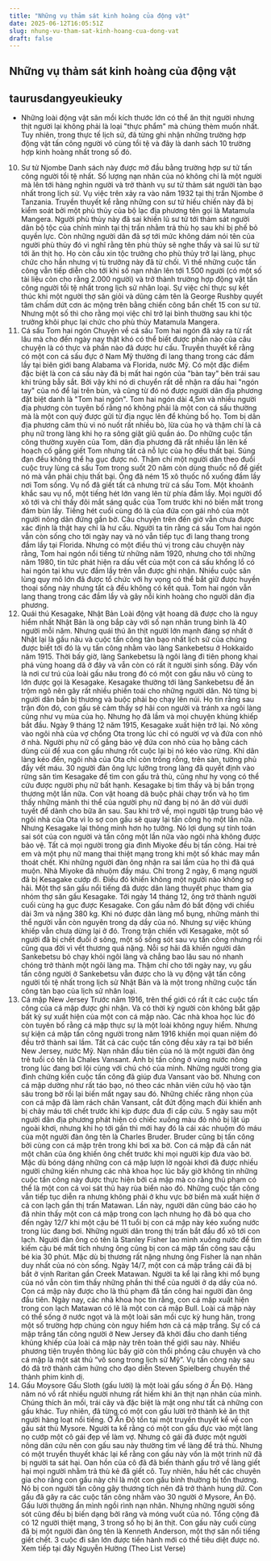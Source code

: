 ```yaml
---
title: "Những vụ thảm sát kinh hoàng của động vật"
date: 2025-06-12T16:05:51Z
slug: nhung-vu-tham-sat-kinh-hoang-cua-dong-vat
draft: false
---
```


## Những vụ thảm sát kinh hoàng của động vật

## taurusdangyeukieuky

- Những loài động vật săn mồi kích thước lớn có thể ăn thịt người nhưng thịt người lại không phải là loại "thực phẩm" mà chúng thèm muốn nhất. Tuy nhiên, trong thực tế lịch sử, đã từng ghi nhận những trường hợp động vật tấn công người vô cùng tồi tệ và đây là danh sách 10 trường hợp kinh hoàng nhất trong số đó.
10. Sư tử Njombe
Danh sách này được mở đầu bằng trường hợp sư tử tấn công người tồi tệ nhất. Số lượng nạn nhân của nó không chỉ là một người mà lên tới hàng nghìn người và trở thành vụ sư tử thảm sát người tàn bạo nhất trong lịch sử.
Vụ việc trên xảy ra vào năm 1932 tại thị trấn Njombe ở Tanzania. Truyền thuyết kể rằng những con sư tử hiếu chiến này đã bị kiểm soát bởi một phù thủy của bộ lạc địa phương tên gọi là Matamula Mangera. Người phù thủy này đã sai khiến lũ sư tử tới thảm sát người dân bộ tộc của chính mình tại thị trấn nhằm trả thù họ sau khi bị phế bỏ quyền lực.
Còn những người dân đã sợ tới mức không dám nói tên của người phù thủy đó vì nghĩ rằng tên phù thủy sẽ nghe thấy và sai lũ sư tử tới ăn thịt họ. Họ còn cầu xin tộc trưởng cho phù thủy trở lại làng, phục chức cho hắn nhưng vị tù trưởng này đã từ chối.
Vì thế những cuộc tấn công vẫn tiếp diễn cho tới khi số nạn nhân lên tới 1.500 người (có một số tài liệu còn cho rằng 2.000 người) và trở thành trường hợp động vật tấn công người tồi tệ nhất trong lịch sử nhân loại.
Sự việc chỉ thực sự kết thúc khi một người thợ săn giỏi và dũng cảm tên là George Rushby quyết tâm chấm dứt cơn ác mộng trên bằng chiến công bắn chết 15 con sư tử. Nhưng một số thì cho rằng mọi việc chỉ trở lại bình thường sau khi tộc trưởng khôi phục lại chức cho phù thủy Matamula Mangera.
9. Cá sấu Tom hai ngón
Chuyện về cá sấu Tom hai ngón đã xảy ra từ rất lâu mà cho đến ngày nay thật khó có thể biết được phần nào của câu chuyện là có thực và phần nào đã được hư cấu.
Truyền thuyết kể rằng có một con cá sấu đực ở Nam Mỹ thường đi lang thang trong các đầm lầy tại biên giới bang Alabama và Florida, nước Mỹ. Có một đặc điểm đặc biệt là con cá sấu này đã bị mất hai ngón của "bàn tay" bên trái sau khi trúng bẫy sắt. Bởi vậy khi nó di chuyển rất dễ nhận ra dấu hai "ngón tay" của nó để lại trên bùn, và cũng từ đó nó được người dân địa phương đặt biệt danh là "Tom hai ngón".
Tom hai ngón dài 4,5m và nhiều người địa phương còn tuyên bố rằng nó không phải là một con cá sấu thường mà là một con quỷ được gửi từ địa ngục lên để khủng bố họ. Tom bị dân địa phương căm thù vì nó nuốt rất nhiều bò, lừa của họ và thậm chí là cả phụ nữ trong làng khi họ ra sông giặt giũ quần áo.
Do những cuộc tấn công thường xuyên của Tom, dân địa phương đã rất nhiều lần lên kế hoạch cố gắng giết Tom nhưng tất cả nỗ lực của họ đều thất bại. Súng đạn đều không thể hạ gục được nó. Thậm chí một người dân theo đuổi cuộc truy lùng cá sấu Tom trong suốt 20 năm còn dùng thuốc nổ để giết nó mà vẫn phải chịu thất bại.
Ông đã ném 15 xô thuốc nổ xuống đầm lầy nơi Tom sống. Vụ nổ đã giết tất cả nhưng trừ cá sấu Tom. Một khoảnh khắc sau vụ nổ, một tiếng hét lớn vang lên từ phía đầm lầy. Mọi người đổ xô tới và chỉ thấy đôi mắt sáng quắc của Tom trước khi nó biến mất trong đám bùn lầy. Tiếng hét cuối cùng đó là của đứa con gái nhỏ của một người nông dân đứng gần bờ.
Câu chuyện trên đến giờ vẫn chưa được xác định là thật hay chỉ là hư cấu. Người ta tin rằng cá sấu Tom hai ngón vẫn còn sống cho tới ngày nay và nó vẫn tiếp tục đi lang thang trong đầm lầy tại Florida. Nhưng có một điều thú vị trong câu chuyện này rằng, Tom hai ngón nổi tiếng từ những năm 1920, nhưng cho tới những năm 1980, tin tức phát hiện ra dấu vết của một con cá sấu khổng lồ có hai ngón tại khu vực đầm lầy trên vẫn được ghi nhận.
Nhiều cuộc săn lùng quy mô lớn đã được tổ chức với hy vọng có thể bắt giữ được huyền thoại sống này nhưng tất cả đều không có kết quả. Tom hai ngón vẫn lang thang trong các đầm lầy và gây nỗi kinh hoàng cho người dân địa phương.
8. Quái thú Kesagake, Nhật Bản
Loài động vật hoang dã được cho là nguy hiểm nhất Nhật Bản là ong bắp cày với số nạn nhân trung bình là 40 người mỗi năm. Nhưng quái thú ăn thịt người lớn mạnh đáng sợ nhất ở Nhật lại là gấu nâu và cuộc tấn công tàn bạo nhất lịch sử của chúng được biết tới đó là vụ tấn công nhằm vào làng Sankebetsu ở Hokkaido năm 1915.
Thời bấy giờ, làng Sankebetsu là ngôi làng đi tiên phong khai phá vùng hoang dã ở đây và vẫn còn có rất ít người sinh sống. Đây vốn là nơi cư trú của loài gấu nâu trong đó có một con gấu nâu vô cùng to lớn được gọi là Kesagake. Kesagake thường tới làng Sankebetsu để ăn trộm ngô nên gây rất nhiều phiền toái cho những người dân. Nó từng bị người dân bắn bị thương và buộc phải bọ chạy lên núi. Họ tin rằng sau trận đòn đó, con gấu sẽ cảm thấy sợ hãi con người và tránh xa ngôi làng cũng như vụ mùa của họ. Nhưng họ đã lầm và mọi chuyện khủng khiếp bắt đầu.
Ngày 9 tháng 12 năm 1915, Kesagake xuất hiện trở lại. Nó xông vào ngôi nhà của vợ chồng Ota trong lúc chỉ có người vợ và đứa con nhỏ ở nhà. Người phụ nữ cố gắng bảo vệ đứa con nhỏ của họ bằng cách dùng củi để xua con gấu nhưng rốt cuộc lại bị nó kéo vào rừng.
Khi dân làng kéo đến, ngôi nhà của Ota chỉ còn trống rỗng, trên sàn, tường phủ đầy vết máu. 30 người đàn ông lực lưỡng trong làng đã quyết định vào rừng săn tìm Kesagake để tìm con gấu trả thù, cũng như hy vọng có thể cứu được người phụ nữ bất hạnh. Kesagake bị tìm thấy và bị bắn trọng thương một lần nữa. Con vật hoang dã buộc phải chạy trốn và họ tìm thấy những mảnh thi thể của người phụ nữ đang bị nó ăn dở vùi dưới tuyết để dành cho bữa ăn sau.
Sau khi trở về, mọi người tập trung bảo vệ ngôi nhà của Ota vì lo sợ con gấu sẽ quay lại tấn công họ một lần nữa. Nhưng Kesagake lại thông minh hơn họ tưởng. Nó lợi dụng sự tính toán sai sót của con người và tấn công một lần nữa vào ngôi nhà không được bảo vệ. Tất cả mọi người trong gia đình Miyoke đều bị tấn công. Hai trẻ em và một phụ nữ mang thai thiệt mạng trong khi một số khác may mắn thoát chết. Khi những người đàn ông nhận ra sai lầm của họ thì đã quá muộn. Nhà Miyoke đã nhuộm đầy máu.
Chỉ trong 2 ngày, 6 mạng người đã bị Kesagake cướp đi. Điều đó khiến không một người nào không sợ hãi. Một thợ săn gấu nổi tiếng đã được dân làng thuyết phục tham gia nhóm thợ săn gấu Kesagake. Tới ngày 14 tháng 12, ông trở thành người cuối cùng hạ gục được Kesagake. Con gấu nằm đó bất động với chiều dài 3m và nặng 380 kg. Khi nó được dân làng mổ bụng, những mảnh thi thể người vẫn còn nguyên trong dạ dầy của nó.
Nhưng sự việc khủng khiếp vẫn chưa dừng lại ở đó. Trong trận chiến với Kesagake, một số người đã bị chết đuối ở sông, một số sống sót sau vụ tấn công nhưng rồi cũng qua đời vì vết thương quá nặng. Nỗi sợ hãi đã khiến người dân Sankebetsu bỏ chạy khỏi ngôi làng và chẳng bao lâu sau nó nhanh chóng trở thành một ngôi làng ma. Thậm chí cho tới ngày nay, vụ gấu tấn công người ở Sankebetsu vẫn được cho là vụ động vật tấn công người tồi tệ nhất trong lịch sử Nhật Bản và là một trong những cuộc tấn công tàn bạo của lịch sử nhân loại.
7. Cá mập New Jersey
Trước năm 1916, trên thế giới có rất ít các cuộc tấn công của cá mập được ghi nhận. Và có thời kỳ người còn không bắt gặp bất kỳ sự xuất hiện của một con cá mập nào. Các nhà khoa học lúc đó còn tuyên bố rằng cá mập thực sự là một loài không nguy hiểm. Nhưng sự kiện cá mập tấn công người trong năm 1916 khiến mọi quan niệm đó đều trở thành sai lầm. Tất cả các cuộc tấn công đều xảy ra tại bờ biển New Jersey, nước Mỹ.
Nạn nhân đầu tiên của nó là một người đàn ông trẻ tuổi có tên là Chales Vansant. Anh bị tấn công ở vùng nước nông trong lúc đang bơi lội cùng với chú chó của mình. Những người trong gia đình chứng kiến cuộc tấn công đã giúp đưa Vansant vào bờ.
Nhưng con cá mập dường như rất táo bạo, nó theo các nhân viên cứu hộ vào tận sâu trong bờ rồi lại biến mất ngay sau đó. Những chiếc răng nhọn của con cá mập đã làm rách chân Vansant, cắt đứt động mạch đùi khiến anh bị chảy máu tới chết trước khi kịp được đưa đi cấp cứu.
5 ngày sau một người dân địa phương phát hiện có chiếc xuồng màu đỏ nhỏ bị lật úp ngoài khơi, nhưng khi họ tới gần thì mới hay đó là cái xác nhuộm đỏ máu của một người đàn ông tên là Charles Bruder. Bruder cũng bị tấn công bởi cùng con cá mập trên trong khi bơi xa bờ. Con cá mập đã cắn nát một chân của ông khiến ông chết trước khi mọi người kịp đưa vào bờ.
Mặc dù bóng dáng những con cá mập lượn lờ ngoài khơi đã được nhiều người chứng kiến nhưng các nhà khoa học lúc bấy giờ không tin những cuộc tấn công này được thực hiện bởi cá mập mà co rằng thủ phạm có thể là một con cá voi sát thủ hay rùa biển nào đó.
Những cuộc tấn công vẫn tiếp tục diễn ra nhưng không phải ở khu vực bờ biển mà xuất hiện ở cả con lạch gần thị trấn Matawan. Lần này, người dân cũng báo cáo họ đã nhìn thấy một con cá mập trong con lạch nhưng họ đã bỏ qua cho đến ngày 12/7 khi một cậu bé 11 tuổi bị con cá mập này kéo xuống nước trong lúc đang bơi.
Những người dân trong thị trấn bắt đầu đổ xô tới con lạch. Người đàn ông có tên là Stanley Fisher lao mình xuống nước để tìm kiếm cậu bé mất tích nhưng ông cũng bị con cá mập tấn công sau cậu bé kia 30 phút. Mặc dù bị thương rất nặng nhưng ông Fisher là nạn nhân duy nhất của nó còn sống.
Ngày 14/7, một con cá mập trắng cái đã bị bắt ở vịnh Raritan gần Creek Matawan. Người ta kể lại rằng khi mổ bụng của nó vẫn còn tìm thấy những phần thi thể của người ở dạ dầy của nó. Con cá mập này được cho là thủ phạm đã tấn công hai người đàn ông đầu tiên.
Ngày nay, các nhà khoa học tin rằng, con cá mập xuất hiện trong con lạch Matawan có lẽ là một con cá mập Bull. Loài cá mập này có thể sống ở nước ngọt và là một loài săn mồi cực kỳ hung hãn, trong một số trường hợp chúng còn nguy hiểm hơn cả cá mập trắng.
Sự cố cá mập trắng tấn công người ở New Jersey đã khởi đầu cho danh tiếng khủng khiếp của loài cá mập này trên toàn thế giới sau này. Nhiều phương tiện truyền thông lúc bấy giờ còn thổi phồng câu chuyện và cho cá mập là một sát thủ “vô song trong lịch sử Mỹ”. Vụ tấn công này sau đó đã trở thành cảm hứng cho đạo diễn Steven Spielberg chuyển thể thành phim kinh dị.
6. Gấu Moysore
Gấu Sloth (gấu lười) là một loài gấu sống ở Ấn Độ. Hàng năm nó vồ rất nhiều người nhưng rất hiếm khi ăn thịt nạn nhân của mình. Chúng thích ăn mối, trái cây và đặc biệt là mật ong như tất cả những con gấu khác. Tuy nhiên, đã từng có một con gấu lười trở thành kẻ ăn thịt người hàng loạt nổi tiếng.
Ở Ấn Độ tồn tại một truyền thuyết kể về con gấu sát thủ Mysore. Người ta kể rằng có một con gấu đực vào một làng nọ cướp một cô gái đẹp về làm vợ. Nhưng cô gái đã được một người nông dân cứu nên con gấu sau này thường tìm về làng để trả thù.
Nhưng có một truyền thuyết khác lại kể rằng con gấu này vốn là một trinh nữ đã bị người ta sát hại. Oan hồn của cô đã đã biến thành gấu trở về làng giết hại mọi người nhằm trả thù kẻ đã giết cô.
Tuy nhiên, hầu hết các chuyên gia cho rằng con gấu này chỉ là một con gấu bình thường bị tổn thương. Nó bị con người tấn công gây thương tích nên đã trở thành hung dữ. Con gấu đã gây ra các cuộc tấn công nhằm vào 30 người ở Mysore, Ấn Độ.
Gấu lười thường ẩn mình ngồi rình nạn nhân. Nhưng những người sống sót cũng đều bị biến dạng bởi răng và móng vuốt của nó. Tổng cộng đã có 12 người thiệt mạng, 3 trong số họ bị ăn thịt.
Con gấu này cuối cùng đã bị một người đàn ông tên là Kenneth Anderson, một thợ săn nổi tiếng giết chết. 3 cuộc đi săn lớn được tiến hành mới có thể tiêu diệt được nó.
Xem tiếp tại đây
Nguyễn Hường (Theo List Verse)​